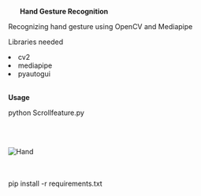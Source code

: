 <b><ul> Hand Gesture Recognition </b></ul>
Recognizing hand gesture using OpenCV and Mediapipe

Libraries needed
<li>cv2</li>
<li>mediapipe</li>
<li>pyautogui</li>

<b><br>Usage</b></br>

python Scrollfeature.py

<br></br>

![Hand](https://raw.githubusercontent.com/niran360/Hand-Gesture-Recognition/master/.github/img.png)

<br></br>
pip install -r requirements.txt
